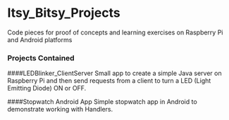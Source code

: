 # Itsy_Bitsy_Projects
Code pieces for proof of concepts and learning exercises on Raspberry Pi and Android platforms

### Projects Contained

####LEDBlinker_ClientServer
Small app to create a simple Java server on Raspberry Pi and then send requests from a client to turn a LED (Light Emitting Diode) ON or OFF.

####Stopwatch Android App
Simple stopwatch app in Android to demonstrate working with Handlers.
